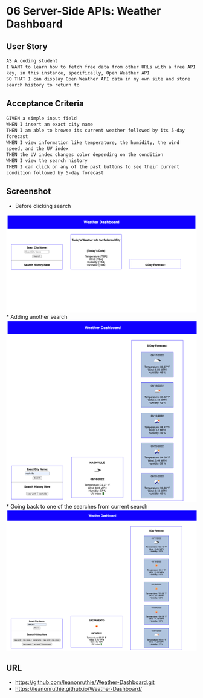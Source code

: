 # 06 Server-Side APIs: Weather Dashboard

## User Story

```
AS A coding student
I WANT to learn how to fetch free data from other URLs with a free API key, in this instance, specifically, Open Weather API
SO THAT I can display Open Weather API data in my own site and store search history to return to
```

## Acceptance Criteria

```
GIVEN a simple input field
WHEN I insert an exact city name
THEN I am able to browse its current weather followed by its 5-day forecast 
WHEN I view information like temperature, the humidity, the wind speed, and the UV index
THEN the UV index changes color depending on the condition
WHEN I view the search history
THEN I can click on any of the past buttons to see their current condition followed by 5-day forecast
```

## Screenshot

 * Before clicking search
  <img src="./Assets/127.0.0.1_5500_index.html_exactCity=san+diego (2).png" alt="first_shot"/>
  * Adding another search
  <img src="./Assets/127.0.0.1_5500_index.html_exactCity=san+diego (3).png" alt="second_shot"/>
  * Going back to one of the searches from current search
  <img src="./Assets/sacramento.png" alt="final_shot"/>

  ## URL
  * https://github.com/leanonruthie/Weather-Dashboard.git
  * https://leanonruthie.github.io/Weather-Dashboard/
